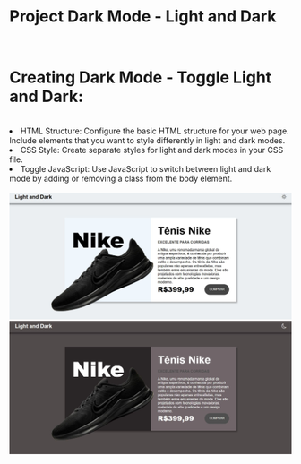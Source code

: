 <h1>Project Dark Mode - Light and Dark</h1>
<br>
<h1>Creating Dark Mode - Toggle Light and Dark:</h1>
<br> 
<lo>
<li>HTML Structure:
Configure the basic HTML structure for your web page. Include elements that you want to style differently in light and dark modes.</li>
<li>CSS Style:
Create separate styles for light and dark modes in your CSS file.</li>
<li>Toggle JavaScript:
Use JavaScript to switch between light and dark mode by adding or removing a class from the body element.</li>
</lo>
<br>

<img src="https://github.com/Josetelma/Project-Dark-Mode/blob/main/assets/img/sun.JPG?raw=true"/>
<img src="https://github.com/Josetelma/Project-Dark-Mode/blob/main/assets/img/moon.JPG?raw=true"/>
